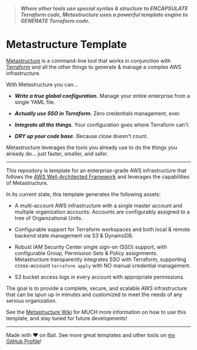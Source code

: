 > **_Where other tools use special syntax & structure to ENCAPSULATE Terraform code, Metastructure uses a powerful template engine to GENERATE Terraform code._**

# Metastructure Template

[Metastructure](https://github.com/karmaniverous/metastructure) is a command-line tool that works in conjunction with [Terraform](https://www.terraform.io/) and all the other things to generate & manage a complex AWS infrastructure.

With Metastructure you can...

- **_Write a true global configuration._** Manage your entire enterprise from a single YAML file.

- **_Actually use SSO in Terraform._** Zero credentials management, ever.

- **_Integrate all the things._** Your configuration goes where Terraform can't.

- **_DRY up your code base._** Because close doesn't count.

Metastructure leverages the tools you already use to do the things you already do... just faster, smaller, and safer.

---

This repository is template for an enterprise-grade AWS infrastructure that follows the [AWS Well-Architected Framework](https://aws.amazon.com/architecture/well-architected) and leverages the capabilities of Metastructure.

In its current state, this template generates the following assets:

- A multi-account AWS infrastructure with a single master account and multiple organization accounts. Accounts are configurably assigned to a tree of Organizational Units.

- Configurable support for Terraform workspaces and both local & remote backend state management via S3 & DynamoDB.

- Robust IAM Security Center single sign-on (SSO) support, with configurable Group, Permission Sets & Policy assignments. Metastructure transparently integrates SSO with Terraform, supporting cross-account `terraform apply` with NO manual credential management.

- S3 bucket access logs in every account with appropriate permissions.

The goal is to provide a complete, secure, and scalable AWS infrastructure that can be spun up in minutes and customized to meet the needs of any serious organization.

See the [Metastructure Wiki](https://github.com/karmaniverous/metastructure/wiki) for MUCH more information on how to use this template, and stay tuned for future developments!

---

Made with ❤️ on Bali. See more great templates and other tools on
[my GitHub Profile](https://github.com/karmaniverous)!
